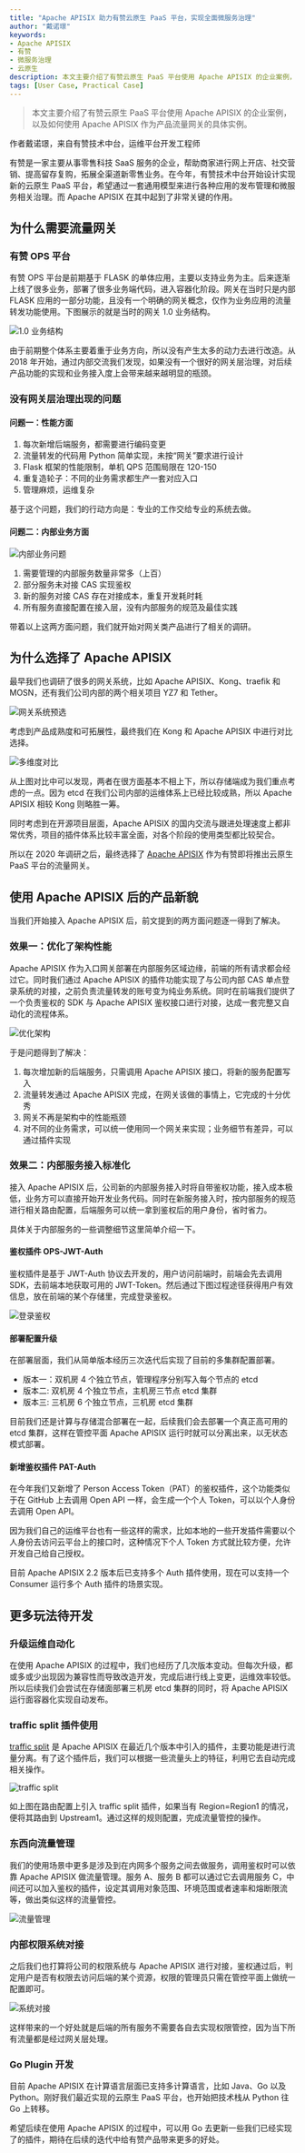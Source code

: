 ```yaml
---
title: "Apache APISIX 助力有赞云原生 PaaS 平台，实现全面微服务治理"
author: "戴诺璟"
keywords: 
- Apache APISIX
- 有赞
- 微服务治理
- 云原生
description: 本文主要介绍了有赞云原生 PaaS 平台使用 Apache APISIX 的企业案例，以及如何使用 Apache APISIX 作为产品流量网关的具体实例。
tags: [User Case, Practical Case]
---
```


> 本文主要介绍了有赞云原生 PaaS 平台使用 Apache APISIX 的企业案例，以及如何使用 Apache APISIX 作为产品流量网关的具体实例。

<!--truncate-->

作者戴诺璟，来自有赞技术中台，运维平台开发工程师

有赞是一家主要从事零售科技 SaaS 服务的企业，帮助商家进行网上开店、社交营销、提高留存复购，拓展全渠道新零售业务。在今年，有赞技术中台开始设计实现新的云原生 PaaS 平台，希望通过一套通用模型来进行各种应用的发布管理和微服务相关治理。而 Apache APISIX 在其中起到了非常关键的作用。

## 为什么需要流量网关

### 有赞 OPS 平台

有赞 OPS 平台是前期基于 FLASK 的单体应用，主要以支持业务为主。后来逐渐上线了很多业务，部署了很多业务端代码，进入容器化阶段。网关在当时只是内部 FLASK 应用的一部分功能，且没有一个明确的网关概念，仅作为业务应用的流量转发功能使用。下图展示的就是当时的网关 1.0 业务结构。

![1.0 业务结构](https://static.apiseven.com/202108/1631607246260-65fa3794-befc-4e84-beee-e5526085c719.png)

由于前期整个体系主要着重于业务方向，所以没有产生太多的动力去进行改造。从 2018 年开始，通过内部交流我们发现，如果没有一个很好的网关层治理，对后续产品功能的实现和业务接入度上会带来越来越明显的瓶颈。

### 没有网关层治理出现的问题

#### 问题一：性能方面

1. 每次新增后端服务，都需要进行编码变更
2. 流量转发的代码用 Python 简单实现，未按“网关”要求进行设计
3. Flask 框架的性能限制，单机 QPS 范围局限在 120-150
4. 重复造轮子：不同的业务需求都生产一套对应入口
5. 管理麻烦，运维复杂

基于这个问题，我们的行动方向是：专业的工作交给专业的系统去做。

#### 问题二：内部业务方面

![内部业务问题](https://static.apiseven.com/202108/1631607280492-f3e9abbe-5017-497a-a8b8-80dd079f5a98.png)

1. 需要管理的内部服务数量非常多（上百）
2. 部分服务未对接 CAS 实现鉴权
3. 新的服务对接 CAS 存在对接成本，重复开发耗时耗
4. 所有服务直接配置在接入层，没有内部服务的规范及最佳实践

带着以上这两方面问题，我们就开始对网关类产品进行了相关的调研。

## 为什么选择了 Apache APISIX

最早我们也调研了很多的网关系统，比如 Apache APISIX、Kong、traefik 和 MOSN，还有我们公司内部的两个相关项目 YZ7 和 Tether。

![网关系统预选](https://static.apiseven.com/202108/1631607308093-b2135819-6d17-41d4-b2fb-10cbefa3c27b.png)

考虑到产品成熟度和可拓展性，最终我们在 Kong 和 Apache APISIX 中进行对比选择。

![多维度对比](https://static.apiseven.com/202108/1631607325400-45aba773-ef63-4168-8c01-5cfa69bb4021.png)

从上图对比中可以发现，两者在很方面基本不相上下，所以存储端成为我们重点考虑的一点。因为 etcd 在我们公司内部的运维体系上已经比较成熟，所以 Apache APISIX 相较 Kong 则略胜一筹。

同时考虑到在开源项目层面，Apache APISIX 的国内交流与跟进处理速度上都非常优秀，项目的插件体系比较丰富全面，对各个阶段的使用类型都比较契合。

所以在 2020 年调研之后，最终选择了 [Apache APISIX](https://github.com/apache/apisix) 作为有赞即将推出云原生 PaaS 平台的流量网关。

## 使用 Apache APISIX 后的产品新貌

当我们开始接入 Apache APISIX 后，前文提到的两方面问题逐一得到了解决。

### 效果一：优化了架构性能

Apache APISIX 作为入口网关部署在内部服务区域边缘，前端的所有请求都会经过它。同时我们通过 Apache APISIX 的插件功能实现了与公司内部 CAS 单点登录系统的对接，之前负责流量转发的账号变为纯业务系统。同时在前端我们提供了一个负责鉴权的 SDK 与 Apache APISIX 鉴权接口进行对接，达成一套完整又自动化的流程体系。

![优化架构](https://static.apiseven.com/202108/1631607354934-f951c4f5-8d45-458e-83a6-de20fd206540.png)

于是问题得到了解决：

1. 每次增加新的后端服务，只需调用 Apache APISIX 接口，将新的服务配置写入
2. 流量转发通过 Apache APISIX 完成，在网关该做的事情上，它完成的十分优秀
3. 网关不再是架构中的性能瓶颈
4. 对不同的业务需求，可以统一使用同一个网关来实现；业务细节有差异，可以通过插件实现

### 效果二：内部服务接入标准化

接入 Apache APISIX 后，公司新的内部服务接入时将自带鉴权功能，接入成本极低，业务方可以直接开始开发业务代码。同时在新服务接入时，按内部服务的规范进行相关路由配置，后端服务可以统一拿到鉴权后的用户身份，省时省力。

具体关于内部服务的一些调整细节这里简单介绍一下。

#### 鉴权插件 OPS-JWT-Auth

鉴权插件是基于 JWT-Auth 协议去开发的，用户访问前端时，前端会先去调用 SDK，去前端本地获取可用的 JWT-Token。然后通过下图过程途径获得用户有效信息，放在前端的某个存储里，完成登录鉴权。

![登录鉴权](https://static.apiseven.com/202108/1631607385027-4cf6381d-d0ea-4e5e-a8c9-ffc599e6e69c.png)

#### 部署配置升级

在部署层面，我们从简单版本经历三次迭代后实现了目前的多集群配置部署。

* 版本一：双机房 4 个独立节点，管理程序分别写入每个节点的 etcd
* 版本二: 双机房 4 个独立节点，主机房三节点 etcd 集群
* 版本三: 三机房 6 个独立节点，三机房 etcd 集群

目前我们还是计算与存储混合部署在一起，后续我们会去部署一个真正高可用的 etcd 集群，这样在管控平面 Apache APISIX 运行时就可以分离出来，以无状态模式部署。

#### 新增鉴权插件 PAT-Auth

在今年我们又新增了 Person Access Token（PAT）的鉴权插件，这个功能类似于在 GitHub 上去调用 Open API 一样，会生成一个个人 Token，可以以个人身份去调用 Open API。

因为我们自己的运维平台也有一些这样的需求，比如本地的一些开发插件需要以个人身份去访问云平台上的接口时，这种情况下个人 Token 方式就比较方便，允许开发自己给自己授权。

目前 Apache APISIX 2.2 版本后已支持多个 Auth 插件使用，现在可以支持一个 Consumer 运行多个 Auth 插件的场景实现。

## 更多玩法待开发

### 升级运维自动化

在使用 Apache APISIX 的过程中，我们也经历了几次版本变动。但每次升级，都或多或少出现因为兼容性而导致改造开发，完成后进行线上变更，运维效率较低。所以后续我们会尝试在存储面部署三机房 etcd 集群的同时，将 Apache APISIX 运行面容器化实现自动发布。

### traffic split 插件使用

[traffic split](https://github.com/apache/apisix/blob/master/docs/en/latest/plugins/traffic-split.md) 是 Apache APISIX 在最近几个版本中引入的插件，主要功能是进行流量分离。有了这个插件后，我们可以根据一些流量头上的特征，利用它去自动完成相关操作。

![traffic split](https://static.apiseven.com/202108/1631607412159-bc84d447-ef28-4726-8ee1-b960415ac5ce.png)

如上图在路由配置上引入 traffic split 插件，如果当有 Region=Region1 的情况，便将其路由到 Upstream1。通过这样的规则配置，完成流量管控的操作。

### 东西向流量管理

我们的使用场景中更多是涉及到在内网多个服务之间去做服务，调用鉴权时可以依靠 Apache APISIX 做流量管理。服务 A、服务 B 都可以通过它去调用服务 C，中间还可以加入鉴权的插件，设定其调用对象范围、环境范围或者速率和熔断限流等，做出类似这样的流量管控。

![流量管理](https://static.apiseven.com/202108/1631607435661-c22c61c4-396b-4412-9643-b6ccb16cfb1c.png)

### 内部权限系统对接

之后我们也打算将公司的权限系统与 Apache APISIX 进行对接，鉴权通过后，判定用户是否有权限去访问后端的某个资源，权限的管理员只需在管控平面上做统一配置即可。

![系统对接](https://static.apiseven.com/202108/1631607457290-e1f379c5-a23e-46a6-9cea-93cb6f5916ba.png)

这样带来的一个好处就是后端的所有服务不需要各自去实现权限管控，因为当下所有流量都是经过网关层处理。

### Go Plugin 开发

目前 Apache APISIX 在计算语言层面已支持多计算语言，比如 Java、Go 以及 Python。刚好我们最近实现的云原生 PaaS 平台，也开始把技术栈从 Python 往 Go 上转移。

希望后续在使用 Apache APISIX 的过程中，可以用 Go 去更新一些我们已经实现了的插件，期待在后续的迭代中给有赞产品带来更多的好处。
